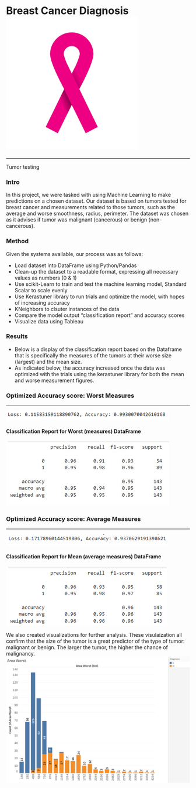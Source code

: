 # Breast Cancer Diagnosis ![ribbon](ribbon.png)
--------------------------------------
Tumor testing
### Intro
In this project, we were tasked with using Machine Learning to make predictions on a chosen dataset. Our dataset is based on tumors tested for breast cancer and measurements related to those tumors, such as the average and worse smoothness, radius, perimeter. The dataset was chosen as it advises if tumor was malignant (cancerous) or benign  (non-cancerous).


### Method
Given the systems available, our process was as follows:
- Load dataset into DataFrame using Python/Pandas
- Clean-up the dataset to a readable format, expressing all necessary values as numbers (0 & 1)
- Use scikit-Learn to train and test the machine learning model, Standard Scalar to scale evenly
- Use Kerastuner library to run trials and optimize the model, with hopes of increasing accuracy
- KNeighbors to clsuter instances of the data
- Compare the model output “classification report” and accuracy scores
- Visualize data using Tableau


### Results
- Below is a display of the classification report based on the Dataframe that is specifically the measures of the tumors at their worse size (largest) and the mean size. 
- As indicated below, the accuracy increased once the data was optimized with the trials using the kerastuner library for both the mean and worse measurement figures.


### Optimized Accuracy score: Worst Measures
-------------------------------------------
![acc_worse](acc_worse.png)
#### Classification Report for Worst (measures) DataFrame
![Class_report](class_report_worse.png)


### Optimized Accuracy score: Average Measures
------------------------------------------------ 
![mean](acc_mean.PNG)
#### Classification Report for Mean (average measures) DataFrame
![M_Class_report](class_report_mean.png) 


We also created visualizations for further analysis.
These visulaization all confirm that the size of the tumor is a great predictor of the type of tumor: malignant or benign. The larger the tumor, the higher the chance of malignancy. 
![area](Area_worst_visualization.png)
